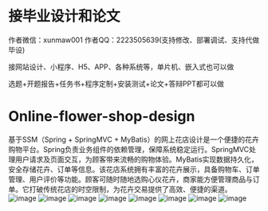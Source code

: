 # 接毕业设计和论文
作者微信：xunmaw001  作者QQ：2223505639(支持修改、部署调试、支持代做毕设)

接网站设计、小程序、H5、APP、各种系统等，单片机、嵌入式也可以做

选题+开题报告+任务书+程序定制+安装测试+论文+答辩PPT都可以做
# Online-flower-shop-design
基于SSM（Spring + SpringMVC + MyBatis）的网上花店设计是一个便捷的花卉购物平台。Spring负责业务组件的依赖管理，保障系统稳定运行。SpringMVC处理用户请求及页面交互，为顾客带来流畅的购物体验。MyBatis实现数据持久化，安全存储花卉、订单等信息。该花店系统拥有丰富的花卉展示，具备购物车、订单管理、用户评价等功能。顾客可随时随地选购心仪花卉，商家能方便管理商品与订单。它打破传统花店的时空限制，为花卉交易提供了高效、便捷的渠道。
![image](https://github.com/user-attachments/assets/076b0462-22e5-4f2e-a025-7e11a97bbf21)
![image](https://github.com/user-attachments/assets/753b4705-1743-4b69-a080-e944d4355770)
![image](https://github.com/user-attachments/assets/c23f0ae2-f058-4f09-8df0-048eb280dd6c)
![image](https://github.com/user-attachments/assets/283ce482-5f9f-4d62-aa3e-f1c0049feab1)
![image](https://github.com/user-attachments/assets/34ccf0cd-c94a-4ab2-994c-6fc192ccac4b)
![image](https://github.com/user-attachments/assets/bd7e1b70-f1be-4ed1-9e59-57c127449579)
![image](https://github.com/user-attachments/assets/04c548ea-7d97-410d-860e-fe128f9721fb)
![image](https://github.com/user-attachments/assets/8d621899-ab2a-4afe-bdd2-cd3352998798)
